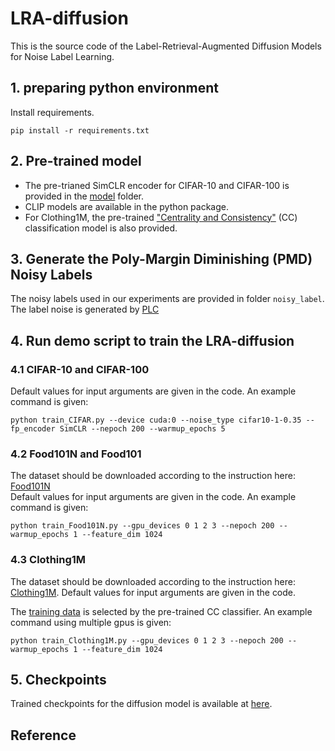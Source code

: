 # LRA-diffusion
This is the source code of the Label-Retrieval-Augmented Diffusion Models for Noise Label Learning.

<!-- ![CIFAR-10_TSNE](https://user-images.githubusercontent.com/123635107/214941573-02dfafbc-6e18-400d-87e6-fa604aab2501.png) -->

## 1. preparing python environment
Install requirements.<br />
```
pip install -r requirements.txt
```

## 2. Pre-trained model
* The pre-trianed SimCLR encoder for CIFAR-10 and CIFAR-100 is provided in the [model](https://github.com/puar-playground/LRA-diffusion/tree/main/model) folder. <br />
* CLIP models are available in the python package. <br />
* For Clothing1M, the pre-trained ["Centrality and Consistency"](https://github.com/uitrbn/tscsi_idn) (CC) classification model is also provided.

## 3. Generate the Poly-Margin Diminishing (PMD) Noisy Labels
The noisy labels used in our experiments are provided in folder `noisy_label`.<br />
The label noise is generated by [PLC](https://github.com/puar-playground/PLC/tree/master/cifar)

## 4. Run demo script to train the LRA-diffusion
### 4.1 CIFAR-10 and CIFAR-100<br />
Default values for input arguments are given in the code. An example command is given:
```
python train_CIFAR.py --device cuda:0 --noise_type cifar10-1-0.35 --fp_encoder SimCLR --nepoch 200 --warmup_epochs 5
```
### 4.2 Food101N and Food101<br />
The dataset should be downloaded according to the instruction here: [Food101N](https://github.com/puar-playground/LRA-diffusion/tree/main/Food101N)<br />
Default values for input arguments are given in the code. An example command is given:
```
python train_Food101N.py --gpu_devices 0 1 2 3 --nepoch 200 --warmup_epochs 1 --feature_dim 1024
```
### 4.3 Clothing1M<br />
The dataset should be downloaded according to the instruction here: [Clothing1M](https://github.com/puar-playground/LRA-diffusion/tree/main/Clothing1M_data). Default values for input arguments are given in the code. <br />

The [training data](https://github.com/puar-playground/LRA-diffusion/tree/main/Clothing1M/annotations) is selected by the pre-trained CC classifier. An example command using multiple gpus is given:
```
python train_Clothing1M.py --gpu_devices 0 1 2 3 --nepoch 200 --warmup_epochs 1 --feature_dim 1024
```

## 5. Checkpoints
Trained checkpoints for the diffusion model is available at [here](https://drive.google.com/drive/folders/1SXzlQoOAksw349J2jnBSh5aCprDWdTQb?usp=share_link).

## Reference


